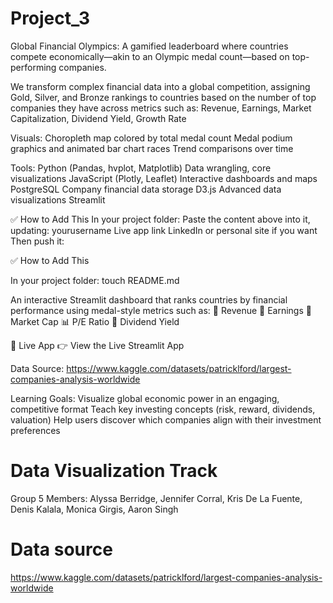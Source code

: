 # Project_3



Global Financial Olympics: A gamified leaderboard where countries compete economically—akin to an Olympic medal count—based on top-performing companies.

We transform complex financial data into a global competition, assigning Gold, Silver, and Bronze rankings to countries based on the number of top companies they have across metrics such as:
Revenue,
Earnings,
Market Capitalization,
Dividend Yield,
Growth Rate

Visuals:
Choropleth map colored by total medal count
Medal podium graphics and animated bar chart races
Trend comparisons over time

Tools:
Python (Pandas, hvplot, Matplotlib)	Data wrangling, core visualizations
JavaScript (Plotly, Leaflet)	Interactive dashboards and maps
PostgreSQL	Company financial data storage
D3.js	Advanced data visualizations
Streamlit

✅ How to Add This
In your project folder:
Paste the content above into it, updating:
yourusername
Live app link
LinkedIn or personal site if you want
Then push it:

✅ How to Add This

In your project folder:
touch README.md

An interactive Streamlit dashboard that ranks countries by financial performance using medal-style metrics such as:
🏅 Revenue 🥈 Earnings 🥉 Market Cap 📊 P/E Ratio 💸 Dividend Yield

🔗 Live App
👉 View the Live Streamlit App


Data Source:
https://www.kaggle.com/datasets/patricklford/largest-companies-analysis-worldwide

Learning Goals:
Visualize global economic power in an engaging, competitive format
Teach key investing concepts (risk, reward, dividends, valuation)
Help users discover which companies align with their investment preferences


Data Visualization Track 
=======
Group 5 Members:
Alyssa Berridge, Jennifer Corral, Kris De La Fuente, Denis Kalala, Monica Girgis, Aaron Singh
 
# Data source
https://www.kaggle.com/datasets/patricklford/largest-companies-analysis-worldwide
